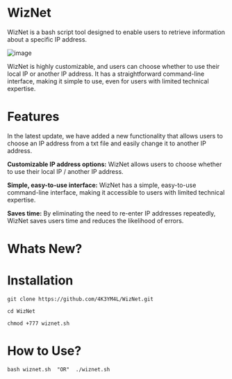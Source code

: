 # WizNet
WizNet is a bash script tool designed to enable users to retrieve information about a specific IP address.

![image](https://user-images.githubusercontent.com/127394223/234874031-b606f120-cb5b-450d-b18e-f9f45894f44a.png)

WizNet is highly customizable, and users can choose whether to use their local IP or another IP address. It has a straightforward command-line interface, making it simple to use, even for users with limited technical expertise.

# Features
In the latest update, we have added a new functionality that allows users to choose an IP address from a txt file and easily change it to another IP address.

**Customizable IP address options:** WizNet allows users to choose whether to use their local IP / another IP address.

**Simple, easy-to-use interface:** WizNet has a simple, easy-to-use command-line interface, making it accessible to users with limited technical expertise.

**Saves time:** By eliminating the need to re-enter IP addresses repeatedly, WizNet saves users time and reduces the likelihood of errors.

# Whats New?

# Installation
```
git clone https://github.com/4K3YM4L/WizNet.git
 ```
  ```
cd WizNet
 ```
  ```
chmod +777 wiznet.sh
 ```
 
 # How to Use?
  ```
bash wiznet.sh  "OR"  ./wiznet.sh
 ```
